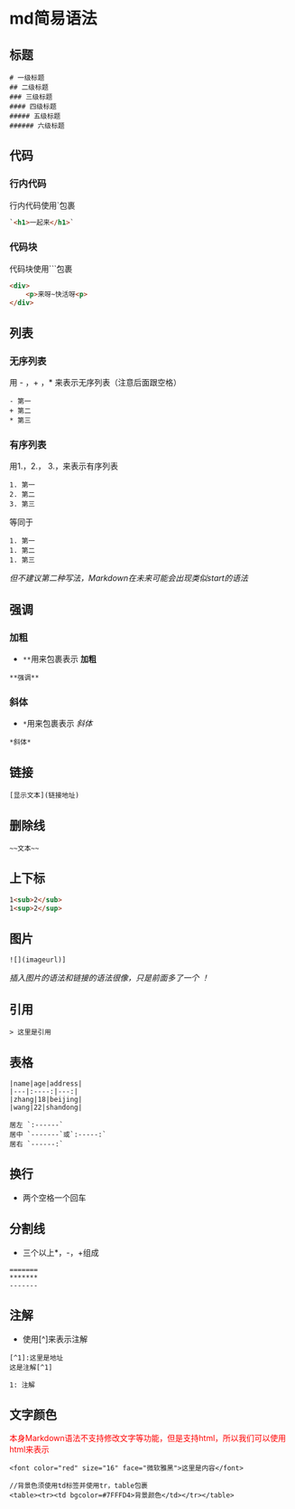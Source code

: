 # md简易语法

## 标题

```
# 一级标题
## 二级标题
### 三级标题
#### 四级标题
##### 五级标题
###### 六级标题
```

## 代码

###  行内代码

行内代码使用\`包裹

```html
`<h1>一起来</h1>`
```

### 代码块

代码块使用\`\`\`包裹

```html
<div>
    <p>来呀~快活呀<p>
</div>
```

## 列表

### 无序列表

用 - ，+ ，* 来表示无序列表（注意后面跟空格）

```
- 第一
+ 第二
* 第三
```

### 有序列表

用1.，2.， 3.，来表示有序列表

```
1. 第一
2. 第二
3. 第三
```

等同于

```
1. 第一
1. 第二
1. 第三
```

*但不建议第二种写法，Markdown在未来可能会出现类似start的语法*

## 强调

### 加粗

- `**`用来包裹表示 **加粗**

```
**强调**
```

### 斜体

- `*`用来包裹表示 *斜体*

```
*斜体*
```

## 链接

```
[显示文本](链接地址)
```

## 删除线

```
~~文本~~
```

## 上下标

```markdown
1<sub>2</sub>
1<sup>2</sup>
```
## 图片

```
![](imageurl)]
```

*插入图片的语法和链接的语法很像，只是前面多了一个 ！*

## 引用

```
> 这里是引用
```

## 表格

```
|name|age|address|
|---|:----:|---:|
|zhang|18|beijing|
|wang|22|shandong|
```

```
居左 `:------`  
居中 `-------`或`:-----:`  
居右 `------:`
```

## 换行

* 两个空格一个回车

## 分割线

* 三个以上*，-，+组成

```
=======
*******
-------
```

## 注解

* 使用[^]来表示注解

```
[^1]:这里是地址
这是注解[^1]

1: 注解
```

## 文字颜色

<font color="red">本身Markdown语法不支持修改文字等功能，但是支持html，所以我们可以使用html来表示</font>

```
<font color="red" size="16" face="微软雅黑">这里是内容</font>
```
```
//背景色须使用td标签并使用tr，table包裹
<table><tr><td bgcolor=#7FFFD4>背景颜色</td></tr></table>
```
